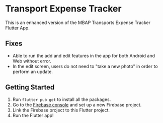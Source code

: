 # Transport Expense Tracker

This is an enhanced version of the MBAP Transports Expense Tracker Flutter App.

## Fixes

- Able to run the add and edit features in the app for both Android and Web without error.
- In the edit screen, users do not need to "take a new photo" in order to perform an update.

## Getting Started

1. Run `flutter pub get` to install all the packages.
2. Go to the [Firebase console](https://console.firebase.google.com/) and set up a new Firebase project.
3. Link the Firebase project to this Flutter project.
4. Run the Flutter app!
